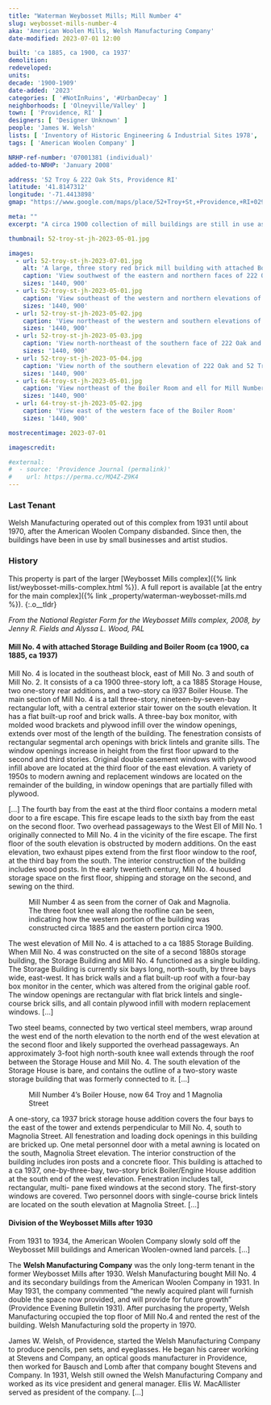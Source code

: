 ```yaml
---
title: "Waterman Weybosset Mills; Mill Number 4"
slug: weybosset-mills-number-4
aka: 'American Woolen Mills, Welsh Manufacturing Company'
date-modified: 2023-07-01 12:00

built: 'ca 1885, ca 1900, ca 1937'
demolition:
redeveloped:
units:
decade: '1900-1909'
date-added: '2023'
categories: [ '#NotInRuins', '#UrbanDecay' ]
neighborhoods: [ 'Olneyville/Valley' ]
town: [ 'Providence, RI' ]
designers: [ 'Designer Unknown' ]
people: 'James W. Welsh'
lists: [ 'Inventory of Historic Engineering & Industrial Sites 1978', 'National Register of Historic Places', 'PPS/AIA Industrial Commercial Buildings Survey', 'Providence Industrial Sites 1981', 'Weybosset Mills Complex' ]
tags: [ 'American Woolen Company' ]

NRHP-ref-number: '07001381 (individual)'
added-to-NRHP: 'January 2008'

address: '52 Troy & 222 Oak Sts, Providence RI'
latitude: '41.8147312'
longitude: '-71.4413898'
gmap: "https://www.google.com/maps/place/52+Troy+St,+Providence,+RI+02909/@41.8147312,-71.4413898,157m"

meta: ""
excerpt: "A circa 1900 collection of mill buildings are still in use as manufacturing, small business space, and studios even though the building itself needs maintenance"

thumbnail: 52-troy-st-jh-2023-05-01.jpg

images:
  - url: 52-troy-st-jh-2023-07-01.jpg
    alt: 'A large, three story red brick mill building with attached Boiler House and a raised monitor roof. An extensive architectural description is in the history section of the page.'
    caption: 'View southwest of the eastern and northern faces of 222 Oak and 52 Troy Streets. A little bit of the one-story box monitor roof can be seen at the roofline.'
    sizes: '1440, 900'
  - url: 52-troy-st-jh-2023-05-01.jpg
    caption: 'View southeast of the western and northern elevations of 222 Oak and 52 Troy Streets, known as Mill Number 4. The steel bands on the second floor corner once supported elevated walkways that connected this building to Mill Number 2 and Mill NUmber 3.'
    sizes: '1440, 900'
  - url: 52-troy-st-jh-2023-05-02.jpg
    caption: 'View northeast of the western and southern elevations of 222 Oak and 52 Troy Streets. Note the knee wall at the roofline, indicating that the west (left) portion of this building was an independent structure, a circa 1885 storage building.'
    sizes: '1440, 900'
  - url: 52-troy-st-jh-2023-05-03.jpg
    caption: 'View north-northeast of the southern face of 222 Oak and 52 Troy Streets, Mill Number 4.'
    sizes: '1440, 900'
  - url: 52-troy-st-jh-2023-05-04.jpg
    caption: 'View north of the southern elevation of 222 Oak and 52 Troy Streets showing the stairtower and wooden clerestory monitor roof on the circa 1900 Mill Number 4.'
    sizes: '1440, 900'
  - url: 64-troy-st-jh-2023-05-01.jpg
    caption: 'View northeast of the Boiler Room and ell for Mill Number 4, 64 Troy and 1 Magnolia Street, circa 1937'
    sizes: '1440, 900'
  - url: 64-troy-st-jh-2023-05-02.jpg
    caption: 'View east of the western face of the Boiler Room'
    sizes: '1440, 900'

mostrecentimage: 2023-07-01

imagescredit:

#external:
#  - source: 'Providence Journal (permalink)'
#    url: https://perma.cc/MQ4Z-Z9K4
---
```


### Last Tenant

Welsh Manufacturing operated out of this complex from 1931 until about 1970, after the American Woolen Company disbanded. Since then, the buildings have been in use by small businesses and artist studios.


### History

This property is part of the larger [Weybosset Mills complex]({% link list/weybosset-mills-complex.html %}). A full report is available [at the entry for the main complex]({% link _property/waterman-weybosset-mills.md %}).
{:.o__tldr}

_From the National Register Form for the Weybosset Mills complex, 2008, by Jenny R. Fields and Alyssa L. Wood, PAL_

#### Mill No. 4 with attached Storage Building and Boiler Room (ca 1900, ca 1885, ca 1937)

Mill No. 4 is located in the southeast block, east of Mill No. 3 and south of Mill No. 2. It consists of a ca 1900 three-story loft, a ca 1885 Storage House, two one-story rear additions, and a two-story ca l937 Boiler House. The main section of Mill No. 4 is a tall three-story, nineteen-by-seven-bay rectangular loft, with a central exterior stair tower on the south elevation. It has a flat built-up roof and brick walls. A three-bay box monitor, with molded wood brackets and plywood infill over the window openings, extends over most of the length of the building. The fenestration consists of rectangular segmental arch openings with brick lintels and granite sills. The window openings increase in height from the first floor upward to the second and third stories. Original double casement windows with plywood infill above are located at the third floor of the east elevation. A variety of 1950s to modern awning and replacement windows are located on the remainder of the building, in window openings that are partially filled with plywood.

[…] The fourth bay from the east at the third floor contains a modern metal door to a fire escape. This fire escape leads to the sixth bay from the east on the second floor. Two overhead passageways to the West Ell of Mill No. 1 originally connected to Mill No. 4 in the vicinity of the fire escape. The first floor of the south elevation is obstructed by modern additions. On the east elevation, two exhaust pipes extend from the first floor window to the roof, at the third bay from the south. The interior construction of the building includes wood posts. In the early twentieth century, Mill No. 4 housed storage space on the first floor, shipping and storage on the second, and sewing on the third.

<figure class="u__img u__img--right" aria-hidden="true">
  <a href="#photo-52-troy-st-jh-2023-05-03">
    <img src="{{ site.prod_url }}{{ site.propimg_path }}{{ page.slug }}/52-troy-st-jh-2023-05-03.jpg" alt="" />
  </a>
  <figcaption>Mill Number 4 as seen from the corner of Oak and Magnolia. The three foot knee wall along the roofline can be seen, indicating how the western portion of the building was constructed circa 1885 and the eastern portion circa 1900.</figcaption>
</figure>

The west elevation of Mill No. 4 is attached to a ca 1885 Storage Building. When Mill No. 4 was constructed on the site of a second 1880s storage building, the Storage Building and Mill No. 4 functioned as a single building. The Storage Building is currently six bays long, north-south, by three bays wide, east-west. It has brick walls and a flat built-up roof with a four-bay box monitor in the center, which was altered from the original gable roof. The window openings are rectangular with flat brick lintels and single-course brick sills, and all contain plywood infill with modern replacement windows. […]

Two steel beams, connected by two vertical steel members, wrap around the west end of the north elevation to the north end of the west elevation at the second floor and likely supported the overhead passageways. An approximately 3-foot high north-south knee wall extends through the roof between the Storage House and Mill No. 4. The south elevation of the Storage House is bare, and contains the outline of a two-story waste storage building that was formerly connected to it. […]

<figure class="u__img u__img--right" aria-hidden="true">
  <a href="#photo-64-troy-st-jh-2023-05-01">
    <img src="{{ site.prod_url }}{{ site.propimg_path }}{{ page.slug }}/64-troy-st-jh-2023-05-01.jpg" alt="" />
  </a>
  <figcaption>Mill Number 4’s Boiler House, now 64 Troy and 1 Magnolia Street</figcaption>
</figure>

A one-story, ca 1937 brick storage house addition covers the four bays to the east of the tower and extends perpendicular to Mill No. 4, south to Magnolia Street. All fenestration and loading dock openings in this building are bricked up. One metal personnel door with a metal awning is located on the south, Magnolia Street elevation. The interior construction of the building includes iron posts and a concrete floor. This building is attached to a ca 1937, one-by-three-bay, two-story brick Boiler/Engine House addition at the south end of the west elevation. Fenestration includes tall, rectangular, multi- pane fixed windows at the second story. The first-story windows are covered. Two personnel doors with single-course brick lintels are located on the south elevation at Magnolia Street. […]

#### Division of the Weybosset Mills after 1930

From 1931 to 1934, the American Woolen Company slowly sold off the Weybosset Mill buildings and American Woolen-owned land parcels. […] 

The **Welsh Manufacturing Company** was the only long-term tenant in the former Weybosset Mills after 1930. Welsh Manufacturing bought Mill No. 4 and its secondary buildings from the American Woolen Company in 1931. In May 1931, the company commented “the newly acquired plant will furnish double the space now provided, and will provide for future growth” (Providence Evening Bulletin 1931). After purchasing the property, Welsh Manufacturing occupied the top floor of Mill No.4 and rented the rest of the building. Welsh Manufacturing sold the property in 1970.

James W. Welsh, of Providence, started the Welsh Manufacturing Company to produce pencils, pen sets, and eyeglasses. He began his career working at Stevens and Company, an optical goods manufacturer in Providence, then worked for Bausch and Lomb after that company bought Stevens and Company. In 1931, Welsh still owned the Welsh Manufacturing Company and worked as its vice president and general manager. Ellis W. MacAllister served as president of the company. […]
